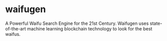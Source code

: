 # waifugen
A Powerful Waifu Search Engine for the 21st Century. Waifugen uses state-of-the-art machine learning blockchain technology to look for the best waifus.
